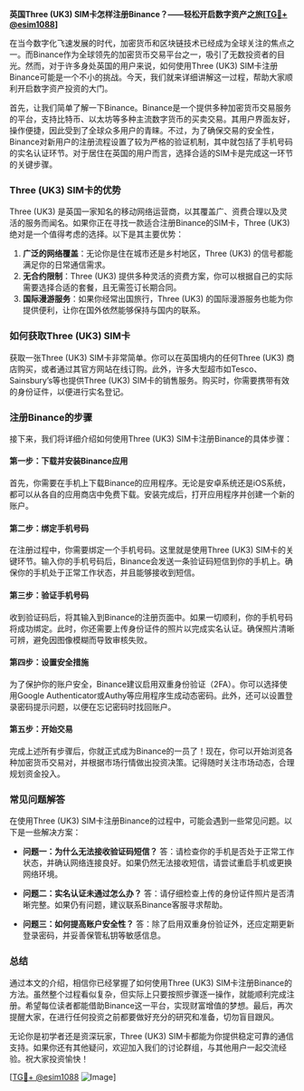**英国Three (UK3) SIM卡怎样注册Binance？——轻松开启数字资产之旅[[TG💪+ @esim1088](https://t.me/s/esim1088)]**

在当今数字化飞速发展的时代，加密货币和区块链技术已经成为全球关注的焦点之一。而Binance作为全球领先的加密货币交易平台之一，吸引了无数投资者的目光。然而，对于许多身处英国的用户来说，如何使用Three (UK3) SIM卡注册Binance可能是一个不小的挑战。今天，我们就来详细讲解这一过程，帮助大家顺利开启数字资产投资的大门。

首先，让我们简单了解一下Binance。Binance是一个提供多种加密货币交易服务的平台，支持比特币、以太坊等多种主流数字货币的买卖交易。其用户界面友好，操作便捷，因此受到了全球众多用户的青睐。不过，为了确保交易的安全性，Binance对新用户的注册流程设置了较为严格的验证机制，其中就包括了手机号码的实名认证环节。对于居住在英国的用户而言，选择合适的SIM卡是完成这一环节的关键步骤。

### Three (UK3) SIM卡的优势

Three (UK3) 是英国一家知名的移动网络运营商，以其覆盖广、资费合理以及灵活的服务而闻名。如果你正在寻找一款适合注册Binance的SIM卡，Three (UK3) 绝对是一个值得考虑的选择。以下是其主要优势：

1. **广泛的网络覆盖**：无论你是住在城市还是乡村地区，Three (UK3) 的信号都能满足你的日常通信需求。
2. **无合约限制**：Three (UK3) 提供多种灵活的资费方案，你可以根据自己的实际需要选择合适的套餐，且无需签订长期合同。
3. **国际漫游服务**：如果你经常出国旅行，Three (UK3) 的国际漫游服务也能为你提供便利，让你在国外依然能够保持与国内的联系。

### 如何获取Three (UK3) SIM卡

获取一张Three (UK3) SIM卡非常简单。你可以在英国境内的任何Three (UK3) 商店购买，或者通过其官方网站在线订购。此外，许多大型超市如Tesco、Sainsbury’s等也提供Three (UK3) SIM卡的销售服务。购买时，你需要携带有效的身份证件，以便进行实名登记。

### 注册Binance的步骤

接下来，我们将详细介绍如何使用Three (UK3) SIM卡注册Binance的具体步骤：

#### 第一步：下载并安装Binance应用

首先，你需要在手机上下载Binance的应用程序。无论是安卓系统还是iOS系统，都可以从各自的应用商店中免费下载。安装完成后，打开应用程序并创建一个新的账户。

#### 第二步：绑定手机号码

在注册过程中，你需要绑定一个手机号码。这里就是使用Three (UK3) SIM卡的关键环节。输入你的手机号码后，Binance会发送一条验证码短信到你的手机上。确保你的手机处于正常工作状态，并且能够接收到短信。

#### 第三步：验证手机号码

收到验证码后，将其输入到Binance的注册页面中。如果一切顺利，你的手机号码将成功绑定。此时，你还需要上传身份证件的照片以完成实名认证。确保照片清晰可辨，避免因图像模糊而导致审核失败。

#### 第四步：设置安全措施

为了保护你的账户安全，Binance建议启用双重身份验证（2FA）。你可以选择使用Google Authenticator或Authy等应用程序生成动态密码。此外，还可以设置登录密码提示问题，以便在忘记密码时找回账户。

#### 第五步：开始交易

完成上述所有步骤后，你就正式成为Binance的一员了！现在，你可以开始浏览各种加密货币交易对，并根据市场行情做出投资决策。记得随时关注市场动态，合理规划资金投入。

### 常见问题解答

在使用Three (UK3) SIM卡注册Binance的过程中，可能会遇到一些常见问题。以下是一些解决方案：

- **问题一：为什么无法接收验证码短信？**
  答：请检查你的手机是否处于正常工作状态，并确认网络连接良好。如果仍然无法接收短信，请尝试重启手机或更换网络环境。

- **问题二：实名认证未通过怎么办？**
  答：请仔细检查上传的身份证件照片是否清晰完整。如果仍有问题，建议联系Binance客服寻求帮助。

- **问题三：如何提高账户安全性？**
  答：除了启用双重身份验证外，还应定期更新登录密码，并妥善保管私钥等敏感信息。

### 总结

通过本文的介绍，相信你已经掌握了如何使用Three (UK3) SIM卡注册Binance的方法。虽然整个过程看似复杂，但实际上只要按照步骤逐一操作，就能顺利完成注册。希望每位读者都能借助Binance这一平台，实现财富增值的梦想。最后，再次提醒大家，在进行任何投资之前都要做好充分的研究和准备，切勿盲目跟风。

无论你是初学者还是资深玩家，Three (UK3) SIM卡都能为你提供稳定可靠的通信支持。如果你还有其他疑问，欢迎加入我们的讨论群组，与其他用户一起交流经验。祝大家投资愉快！

[[TG💪+ @esim1088](https://t.me/s/esim1088) ![Image](https://i.postimg.cc/4NQfJmqS/Snipaste-2025-05-13-00-14-12.png)]